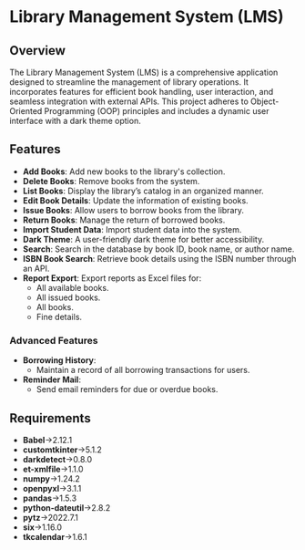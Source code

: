 # Library Management System (LMS)

## Overview

The Library Management System (LMS) is a comprehensive application designed to streamline the management of library operations. It incorporates features for efficient book handling, user interaction, and seamless integration with external APIs. This project adheres to Object-Oriented Programming (OOP) principles and includes a dynamic user interface with a dark theme option.

## Features

- **Add Books**: Add new books to the library's collection.
- **Delete Books**: Remove books from the system.
- **List Books**: Display the library’s catalog in an organized manner.
- **Edit Book Details**: Update the information of existing books.
- **Issue Books**: Allow users to borrow books from the library.
- **Return Books**: Manage the return of borrowed books.
- **Import Student Data**: Import student data into the system.
- **Dark Theme**: A user-friendly dark theme for better accessibility.
- **Search**: Search in the database by book ID, book name, or author name.
- **ISBN Book Search**: Retrieve book details using the ISBN number through an API.
- **Report Export**: Export reports as Excel files for:
  - All available books.
  - All issued books.
  - All books.
  - Fine details.
    
### Advanced Features

- **Borrowing History**:
  - Maintain a record of all borrowing transactions for users.
- **Reminder Mail**:
  - Send email reminders for due or overdue books.

## Requirements

- **Babel**->2.12.1
- **customtkinter**->5.1.2
- **darkdetect**->0.8.0
- **et-xmlfile**->1.1.0
- **numpy**->1.24.2
- **openpyxl**->3.1.1
- **pandas**->1.5.3
- **python-dateutil**->2.8.2
- **pytz**->2022.7.1
- **six**->1.16.0
- **tkcalendar**->1.6.1
